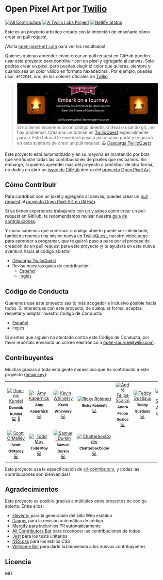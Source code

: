 # Open Pixel Art por [Twilio](https://www.twilio.com)

[![All Contributors](https://img.shields.io/badge/all_contributors-11-orange.svg?style=flat-square)](#contributors) [![A Twilio Labs Project](https://img.shields.io/static/v1?label=&message=Twilio-Labs&color=F22F46&labelColor=0D122B&logo=twilio&style=flat-square)](https://www.twilio.com/labs) [![Netlify Status](https://api.netlify.com/api/v1/badges/611ac0f9-4ae9-48a2-9769-26c32cb5f9e8/deploy-status)](https://app.netlify.com/sites/pixel-project-dev/deploys)

Este es un proyecto artístico creado con la intención de enseñarte cómo crear un pull request.

¡Visita [open-pixel-art.com](https://open-pixel-art.com) para ver los resultados!

Quienes quieran aprender cómo crear un pull request en GitHub pueden usar este proyecto para contribuir con un pixel y agregarlo al canvas. Solo podrás crear un pixel, pero puedes elegir el color que quieras, siempre y cuando sea un color válido en formato hexadecimal. Por ejemplo, puedes usar: `#F22F46`, uno de los colores oficiales de [Twilio](https://www.twilio.com)

> ![decorative banner image for TwilioQuest mission](../twilio-quest-oss-banner.png)
> Si no tienes experiencia con código abierto, GitHub o usando git, ¡no hay problema!. Creamos un tutorial en [TwilioQuest](https://www.twilio.com/quest) especialmente para ti. Este tutorial te enseñará paso a paso como partir y te guiará en esta aventura de crear un pull request.
> 🕹 [Descarga TwilioQuest](https://www.twilio.com/quest/download)

Este proyecto está automatizado y en su mayoría es mantenido por bots que verificarán todas las contribuciones de pixeles que recibamos. Sin embargo, si quieres aprender más del proyecto o contribuir de otra forma, no dudes en abrir un [issue de GitHub](https://github.com/twilio-labs/open-pixel-art/issues) dentro del [proyecto Open Pixel Art](https://github.com/twilio-labs/open-pixel-art).

## Cómo Contribuir

Para contribuir con un pixel y agregarlo al canvas, puedes crear un [pull request](https://opensource.guide/how-to-contribute/#opening-a-pull-request) al [proyecto Open Pixel Art en GitHub](https://github.com/twilio-labs/open-pixel-art).

Si ya tienes experiencia trabajando con git y sabes cómo crear un pull request en GitHub, te recomendamos revisar nuestra [guía de contribuciones](CONTRIBUTING.md).

Y como sabemos que contribuir a código abierto puede ser intimidante, también creamos una misión nueva en [TwilioQuest](https://www.twilio.com/quest), nuestro videojuego para aprender a programar, que te guiará paso a paso por el proceso de creación de un pull request para este proyecto ¡y te ayudará en esta nueva aventura hacia el código abierto!

- [Descarga TwilioQuest](https://www.twilio.com/quest/download)
- Revisa nuestras guías de contribución:
  - [Español](CONTRIBUTING.md)
  - [Inglés](https://github.com/twilio-labs/open-pixel-art/blob/master/CONTRIBUTING.md)

## Código de Conducta

Queremos que este proyecto sea lo más acogedor e inclusivo posible hacia todos. Si interactuas con este proyecto, de cualquier forma, aceptas respetar y adoptar nuestro Código de Conducta:

- [Español](CODE_OF_CONDUCT.md)
- [Inglés](https://github.com/twilio-labs/open-pixel-art/blob/master/CODE_OF_CONDUCT.md)

Si sientes que alguien ha atentado contra este Código de Conducta, por favor repórtalo enviando un correo electrónico a [open-source@twilio.com](mailto:open-source@twilio.com).

## Contribuyentes

Muchas gracias a toda esta gente maravillosa que ha contribuido a este proyecto ([emoji key](https://allcontributors.org/docs/en/emoji-key)):

<!-- ALL-CONTRIBUTORS-LIST:START - Do not remove or modify this section -->
<!-- prettier-ignore -->
<table>
  <tr>
    <td align="center"><a href="https://dkundel.com"><img src="https://avatars3.githubusercontent.com/u/1505101?v=4" width="80px;" alt="Dominik Kundel"/><br /><sub><b>Dominik Kundel</b></sub></a><br /><a href="https://github.com/twilio-labs/open-pixel-art/commits?author=dkundel" title="Code">💻</a> <a href="#ideas-dkundel" title="Ideas, Planning, & Feedback">🤔</a></td>
    <td align="center"><a href="https://aimhigherwebdesign.com.au"><img src="https://avatars2.githubusercontent.com/u/15953185?v=4" width="80px;" alt="Amy Kapernick"/><br /><sub><b>Amy Kapernick</b></sub></a><br /><a href="https://github.com/twilio-labs/open-pixel-art/commits?author=amykapernick" title="Code">💻</a></td>
    <td align="center"><a href="https://github.com/kwhinnery"><img src="https://avatars3.githubusercontent.com/u/29193?v=4" width="80px;" alt="Kevin Whinnery"/><br /><sub><b>Kevin Whinnery</b></sub></a><br /><a href="https://github.com/twilio-labs/open-pixel-art/commits?author=kwhinnery" title="Code">💻</a></td>
    <td align="center"><a href="http://rickyrobinett.com"><img src="https://avatars3.githubusercontent.com/u/838096?v=4" width="80px;" alt="Ricky Robinett"/><br /><sub><b>Ricky Robinett</b></sub></a><br /><a href="https://github.com/twilio-labs/open-pixel-art/commits?author=rickyrobinett" title="Code">💻</a></td>
    <td align="center"><a href="https://github.com/andrescalco"><img src="https://avatars1.githubusercontent.com/u/10577705?v=4" width="80px;" alt="André Felipe Scalco"/><br /><sub><b>André Felipe Scalco</b></sub></a><br /><a href="https://github.com/twilio-labs/open-pixel-art/commits?author=andrescalco" title="Code">💻</a></td>
    <td align="center"><a href="https://gustiaux.com"><img src="https://avatars0.githubusercontent.com/u/26365722?v=4" width="80px;" alt="Teddy Gustiaux"/><br /><sub><b>Teddy Gustiaux</b></sub></a><br /><a href="https://github.com/twilio-labs/open-pixel-art/commits?author=teddy-gustiaux" title="Code">💻</a></td>
    <td align="center"><a href="https://github.com/AidanJSmith"><img src="https://avatars3.githubusercontent.com/u/26717362?v=4" width="80px;" alt="Aidan Smith"/><br /><sub><b>Aidan Smith</b></sub></a><br /><a href="https://github.com/twilio-labs/open-pixel-art/commits?author=AidanJSmith" title="Code">💻</a></td>
  </tr>
  <tr>
    <td align="center"><a href="https://github.com/TheHandsomeCoder"><img src="https://avatars0.githubusercontent.com/u/1569604?v=4" width="80px;" alt="Scott O'Malley"/><br /><sub><b>Scott O'Malley</b></sub></a><br /><a href="https://github.com/twilio-labs/open-pixel-art/commits?author=TheHandsomeCoder" title="Code">💻</a></td>
    <td align="center"><a href="http://www.toddmoy.com"><img src="https://avatars2.githubusercontent.com/u/22126?v=4" width="80px;" alt="Todd Moy"/><br /><sub><b>Todd Moy</b></sub></a><br /><a href="https://github.com/twilio-labs/open-pixel-art/commits?author=toddmoy" title="Code">💻</a></td>
    <td align="center"><a href="http://www.samueldurkin.com"><img src="https://avatars3.githubusercontent.com/u/6232253?v=4" width="80px;" alt="Samuel Durkin"/><br /><sub><b>Samuel Durkin</b></sub></a><br /><a href="https://github.com/twilio-labs/open-pixel-art/commits?author=FailedSitcom" title="Code">💻</a></td>
    <td align="center"><a href="https://github.com/nokenwa"><img src="https://avatars2.githubusercontent.com/u/23080261?v=4" width="80px;" alt="ChatterboxCoder"/><br /><sub><b>ChatterboxCoder</b></sub></a><br /><a href="https://github.com/twilio-labs/open-pixel-art/commits?author=nokenwa" title="Code">💻</a></td>
  </tr>
</table>

<!-- ALL-CONTRIBUTORS-LIST:END -->

Este proyecto usa la especificación de [all-contributors](https://github.com/all-contributors/all-contributors), y ¡todas las contribuciones son bienvenidas!

## Agradecimientos

Este proyecto es posible gracias a múltiples otros proyectos de código abierto. Entre ellos:

- [Eleventy](https://www.11ty.io/) para la generación del sitio Web estático
- [Danger](https://danger.systems/js/) para la revisión automática de código
- [Mergify](https://github.com/mergifyio) para incluir los PR automáticamente
- [All Contributors Bot](https://github.com/all-contributors/all-contributors-bot) para reconocer las contribuciones de todos
- [Jest](https://jestjs.io/) para los tests unitarios
- [NES.css](https://nostalgic-css.github.io/NES.css/) para los estilos CSS
- [Welcome Bot](https://github.com/behaviorbot/welcome) para darle la bienvenida a los nuevos contribuyentes

## Licencia

MIT
